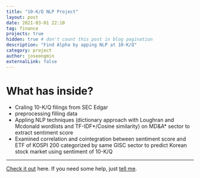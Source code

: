 ```yaml
---
title: "10-K/Q NLP Project"
layout: post
date: 2021-03-01 22:10
tag: finance
projects: true
hidden: true # don't count this post in blog pagination
description: "Find Alpha by apping NLP at 10-K/Q"
category: project
author: joseongmin
externalLink: false
---
```


# What has inside?

- Craling 10-K/Q filings from SEC Edgar
- preprocessing filling data
- Appling NLP techniques (dictionary approach with Loughran and Mcdonald wordlists and TF-IDF*/Cosine similarity) on MD&A* sector to extract sentiment score
- Examined correlation and cointegration between sentiment score and ETF of KOSPI 200 categorized by same GISC sector to predict Korean stock market using sentiment of 10-K/Q


---

[Check it out](https://github.com/seongmin-Jo/10-K-Q-NLP) here.
If you need some help, just [tell me](https://github.com/seongmin-Jo/10-K-Q-NLP/issues).
